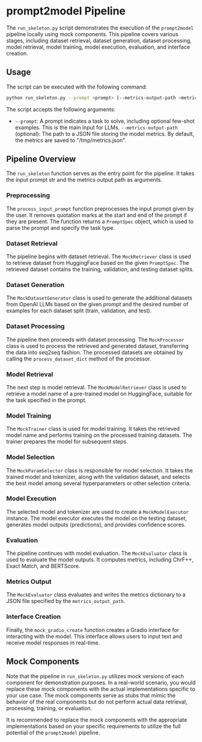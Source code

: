 # prompt2model Pipeline

The `run_skeleton.py` script demonstrates the execution of the `prompt2model`
pipeline locally using mock components. This pipeline covers various
stages, including dataset retrieval, dataset generation, dataset processing,
model retrieval, model training, model execution, evaluation, and interface
creation.

## Usage

The script can be executed with the following command:

```bash
python run_skeleton.py --prompt <prompt> [--metrics-output-path <metrics_output_path>]
```

The script accepts the following arguments:

- `--prompt`: A prompt indicates a task to solve, including optional few-shot
examples. This is the main input for LLMs.
`--metrics-output-path` (optional): The path to a JSON file storing the model metrics.
By default, the metrics are saved to "/tmp/metrics.json".

## Pipeline Overview

The `run_skeleton` function serves as the entry point for the pipeline. It takes
the input prompt str and the metrics output path as arguments.

### Preprocessing

The `process_input_prompt` function preprocesses the input prompt given by the
user. It removes quotation marks at the start and end of the prompt if they are
present. The function returns a `PromptSpec` object, which is used to parse the
prompt and specify the task type.

### Dataset Retrieval

The pipeline begins with dataset retrieval. The `MockRetriever` class is used to
retrieve dataset from HuggingFace based on the given `PromptSpec`.
The retrieved dataset contains the training, validation, and
testing dataset splits.

### Dataset Generation

The `MockDatasetGenerator` class is used to generate the additional datasets
from OpenAI LLMs based on the given prompt and the desired
number of examples for each dataset split (train, validation, and test).

### Dataset Processing

The pipeline then proceeds with dataset processing. The `MockProcessor` class is
used to process the retrieved and generated dataset, transferring the data
into seq2seq fashion. The processed
datasets are obtained by calling the `process_dataset_dict` method
of the processor.

### Model Retrieval

The next step is model retrieval. The `MockModelRetriever` class is used to
retrieve a model name of a pre-trained model on HuggingFace,
suitable for the task specified in the prompt.

### Model Training

The `MockTrainer` class is used for model training. It takes the retrieved model
name and performs training on the processed training datasets. The trainer
prepares the model for subsequent steps.

### Model Selection

The `MockParamSelector` class is responsible for model selection. It takes the
trained model and tokenizer, along with the validation dataset, and selects the
best model among several hyperparameters or other selection criteria.

### Model Execution

The selected model and tokenizer are used to create a `MockModelExecutor`
instance. The model executor executes the model on the
testing dataset, generates model outputs (predictions), and provides
confidence scores.

### Evaluation

The pipeline continues with model evaluation. The `MockEvaluator` class is used
to evaluate the model outputs. It computes metrics, including ChrF++, Exact Match,
and BERTScore.

### Metrics Output

The `MockEvaluator` class evaluates and writes the metrics dictionary to a JSON
file specified by the `metrics_output_path`. 

### Interface Creation

Finally, the `mock_gradio_create` function creates a Gradio
interface for interacting with the model. This interface allows users to input
text and receive model responses in real-time.

## Mock Components

Note that the pipeline in `run_skeleton.py` utilizes mock versions of each component
for demonstration purposes. In a real-world scenario, you
would replace these mock components with the actual implementations specific to
your use case. The mock components serve as stubs that mimic the behavior of the
real components but do not perform actual data retrieval, processing, training,
or evaluation.

It is recommended to replace the mock components with the appropriate
implementations based on your specific requirements to utilize the full
potential of the `prompt2model` pipeline.
